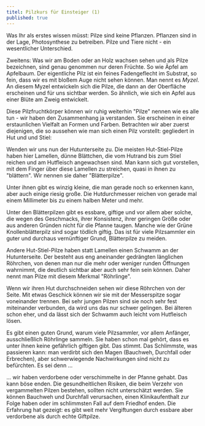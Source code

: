 ```yaml
---
titel: Pilzkurs für Einsteiger (1)
published: true
---
```

Was Ihr als erstes wissen müsst: Pilze sind keine Pflanzen. Pflanzen sind in der Lage, Photosynthese zu betreiben. Pilze und Tiere nicht - ein wesentlicher Unterschied.

Zweitens: Was wir am Boden oder an Holz wachsen sehen und als Pilze bezeichnen, sind genau genommen nur deren Früchte. So wie Äpfel am Apfelbaum. Der eigentliche Pilz ist ein feines Fadengeflecht im Substrat, so fein, dass wir es mit bloßem Auge nicht sehen können. Man nennt es *Myzel*. An diesem  Myzel entwickeln sich die Pilze, die dann an der Oberfläche erscheinen und für uns sichtbar werden. So ähnlich, wie sich ein Apfel aus einer Blüte  am Zweig entwickelt.

Diese Pilzfruchtkörper können wir ruhig weiterhin "Pilze" nennen wie es alle tun - wir haben den Zusammenhang ja verstanden. Sie erscheinen in einer erstaunlichen Vielfalt an Formen und Farben. Betrachten wir aber zuerst diejenigen, die so aussehen wie man sich einen Pilz vorstellt: gegliedert in Hut und und Stiel:

Wenden wir uns nun der Hutunterseite zu. Die meisten Hut-Stiel-Pilze haben hier Lamellen, dünne Blättchen, die vom Hutrand bis zum Stiel reichen und am Hutfleisch angewachsen sind. Man kann sich gut vorstellen, mit dem Finger über diese Lamellen zu streichen, quasi in ihnen zu "blättern". Wir nennen sie daher "Blätterpilze".

Unter ihnen gibt es winzig kleine, die man gerade noch so erkennen kann, aber auch einige riesig große. Die Hutdurchmesser reichen von gerade mal einem Millimeter bis zu einem halben Meter und mehr.

Unter den Blätterpilzen gibt es essbare, giftige und vor allem aber solche, die wegen des Geschmacks, ihrer Konsistenz, ihrer geringen Größe oder aus anderen Gründen nicht für die Pfanne taugen. Manche wie der Grüne Knollenblätterpilz sind sogar tödlich giftig. Das ist für viele Pilzsammler ein guter und durchaus vernünftiger Grund, Blätterpilze zu meiden.

Andere Hut-Stiel-Pilze haben statt Lamellen einen Schwamm an der Hutunterseite. Der besteht aus eng aneinander gedrängten länglichen Röhrchen, von denen man nur die mehr oder weniger runden Öffnungen wahrnimmt, die deutlich sichtbar aber auch sehr fein sein können. Daher nennt man Pilze mit diesem Merkmal "Röhrlinge".

Wenn wir ihren Hut durchschneiden sehen wir diese Röhrchen von der Seite. Mit etwas Geschick können wir sie mit der Messerspitze sogar voneinander trennen. Bei sehr jungen Pilzen sind sie noch sehr fest miteinander verbunden, da wird uns das nur schwer gelingen. Bei älteren schon eher, und da lässt sich der Schwamm auch leicht vom Hutfleisch lösen.

Es gibt einen guten Grund, warum viele Pilzsammler, vor allem Anfänger, ausschließlich Röhrlinge sammeln. Sie haben schon mal gehört, dass es unter ihnen keine gefährlich giftigen gibt. Das stimmt. Das Schlimmste, was passieren kann: man verdirbt sich den Magen (Bauchweh, Durchfall oder Erbrechen), aber schwerwiegende Nachwirkungen sind nicht zu befürchten. Es sei denn ...

... wir haben verdorbene oder verschimmelte in der Pfanne gehabt. Das kann böse enden. Die gesundheitlichen Risiken, die beim Verzehr von vergammelten Pilzen bestehen, sollten nicht unterschätzt werden. Sie können Bauchweh und Durchfall verursachen, einen Klinikaufenthalt zur Folge haben oder im schlimmsten Fall auf dem Friedhof enden. Die Erfahrung hat gezeigt: es gibt weit mehr Vergiftungen durch essbare aber verdorbene als durch echte Giftpilze.